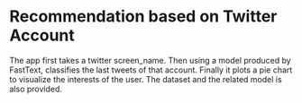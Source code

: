 # Recommendation based on Twitter Account
The app first takes a twitter screen_name. Then using a model produced by FastText, classifies the last tweets of that account. Finally it plots a pie chart to visualize the interests of the user. The dataset and the related model is also provided.
